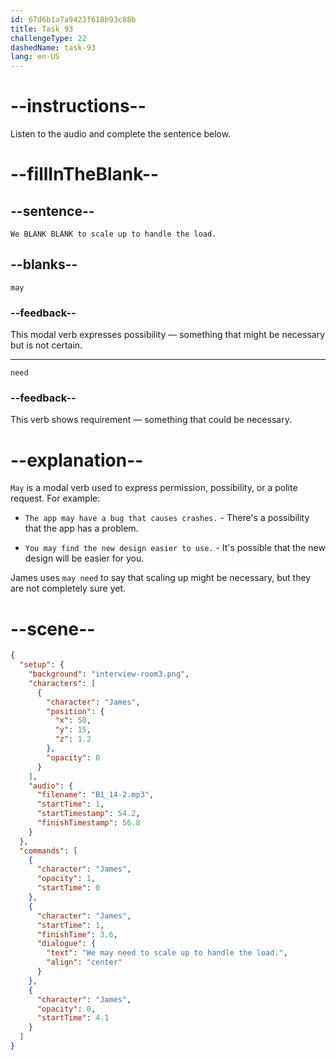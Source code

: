 ```yaml
---
id: 67d6b1a7a9423f618b93c88b
title: Task 93
challengeType: 22
dashedName: task-93
lang: en-US
---
```


<!-- (audio) James: We may need to scale up to handle the load. -->

# --instructions--

Listen to the audio and complete the sentence below.

# --fillInTheBlank--

## --sentence--

`We BLANK BLANK to scale up to handle the load.`

## --blanks--

`may`

### --feedback--

This modal verb expresses possibility — something that might be necessary but is not certain.

---

`need`

### --feedback--

This verb shows requirement — something that could be necessary.

# --explanation--

`May` is a modal verb used to express permission, possibility, or a polite request. For example:

- `The app may have a bug that causes crashes.` - There's a possibility that the app has a problem.

- `You may find the new design easier to use.` - It's possible that the new design will be easier for you.

James uses `may need` to say that scaling up might be necessary, but they are not completely sure yet.

# --scene--

```json
{
  "setup": {
    "background": "interview-room3.png",
    "characters": [
      {
        "character": "James",
        "position": {
          "x": 50,
          "y": 15,
          "z": 1.2
        },
        "opacity": 0
      }
    ],
    "audio": {
      "filename": "B1_14-2.mp3",
      "startTime": 1,
      "startTimestamp": 54.2,
      "finishTimestamp": 56.8
    }
  },
  "commands": [
    {
      "character": "James",
      "opacity": 1,
      "startTime": 0
    },
    {
      "character": "James",
      "startTime": 1,
      "finishTime": 3.6,
      "dialogue": {
        "text": "We may need to scale up to handle the load.",
        "align": "center"
      }
    },
    {
      "character": "James",
      "opacity": 0,
      "startTime": 4.1
    }
  ]
}
```
